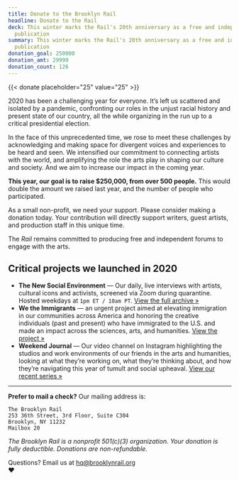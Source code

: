 ```yaml
---
title: Donate to the Brooklyn Rail
headline: Donate to the Rail
deck: This winter marks the Rail's 20th anniversary as a free and independent
  publication
summary: This winter marks the Rail's 20th anniversary as a free and independent
  publication
donation_goal: 250000
donation_amt: 29999
donation_count: 126
---
```

{{< donate placeholder="25" value="25" >}}

2020 has been a challenging year for everyone. It’s left us scattered and isolated by a pandemic, confronting our roles in the unjust racial history and present state of our country, all the while organizing in the run up to a critical presidential election.

In the face of this unprecedented time, we rose to meet these challenges by acknowledging and making space for divergent voices and experiences to be heard and seen. We intensified our commitment to connecting artists with the world, and amplifying the role the arts play in shaping our culture and society.  And we aim to increase our impact in the coming year.

**This year, our goal is to raise $250,000, from over 500 people.** This would double the amount we raised last year, and the number of people who participated.

As a small non-profit, we need your support. Please consider making a donation today. Your contribution will directly support writers, guest artists, and production staff in this unique time.

The *Rail* remains committed to producing free and independent forums to engage with the arts.

## Critical projects we launched in 2020

* **The New Social Environment** — Our daily, live interviews with artists, cultural icons and activists, screened via Zoom during quarantine. Hosted weekdays at `1pm ET / 10am PT`. [View the full archive »](https://brooklynrail.org/events)
* **We the Immigrants** — an urgent project aimed at elevating immigration in our communities across America and honoring the creative individuals (past and present) who have immigrated to the U.S. and made an impact across the sciences, arts, and humanities. [View the project »](/projects/we-the-immigrants/)
* **Weekend Journal** — Our video channel on Instagram highlighting the studios and work environments of our friends in the arts and humanities, looking at what they’re working on, what they’re thinking about, and how they’re navigating this year of tumult and social upheaval. [View our recent series »](https://www.instagram.com/brooklynrail/channel/)

- - -

**Prefer to mail a check?** Our mailing address is:

```
The Brooklyn Rail
253 36th Street, 3rd Floor, Suite C304
Brooklyn, NY 11232
Mailbox 20
```

*The Brooklyn Rail is a nonprofit 501(c)(3) organization. Your donation is fully deductible. Donations are non-refundable.*

Questions? Email us at [hq@brooklynrail.org](mailto:hq@brooklynrail.org)\
❤️
